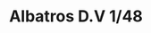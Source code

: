 ---
title: "Albatros D.V  1/48"
price: 2750.00 
desc: "PROFIPACK, Albatros D.V  1/48, razmera: 1/48"
img_path: "/assets/img/8113.jpg"
brand: AMMO
available: true
special_offer: false
new: false
soon: false
cat: "Plasticne-Makete"
subcat: "PM-EDUARD"
subsubcat: ""
---